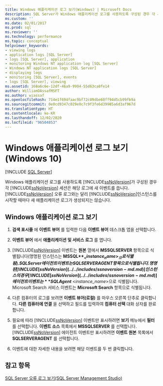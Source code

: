 ```yaml
---
title: Windows 애플리케이션 로그 보기(Windows) | Microsoft Docs
description: SQL Server가 Windows 애플리케이션 로그를 사용하도록 구성된 경우 각 세션은 해당 로그에 이벤트를 씁니다. Windows 애플리케이션 로그를 보는 방법을 알아봅니다.
ms.custom: ''
ms.date: 02/01/2017
ms.prod: sql
ms.reviewer: ''
ms.technology: performance
ms.topic: conceptual
helpviewer_keywords:
- viewing logs
- application logs [SQL Server]
- logs [SQL Server], application
- monitoring Windows NT application log [SQL Server]
- Windows NT application logs [SQL Server]
- displaying logs
- monitoring [SQL Server], events
- logs [SQL Server], viewing
ms.assetid: 168a6c6e-12df-46a9-9904-55d63ca8fe14
author: WilliamDAssafMSFT
ms.author: wiassaf
ms.openlocfilehash: 714e1f694faac9bf72c09dbe60ff94d5cb99fb9a
ms.sourcegitcommit: 0e0cd9347c029e0c7c9f3fe6d39985a6d3af967d
ms.translationtype: HT
ms.contentlocale: ko-KR
ms.lasthandoff: 12/02/2020
ms.locfileid: "96504853"
---
```

# <a name="view-the-windows-application-log-windows-10"></a>Windows 애플리케이션 로그 보기(Windows 10)
 [!INCLUDE [SQL Server](../../includes/applies-to-version/sqlserver.md)]

  Windows 애플리케이션 로그를 사용하도록 [!INCLUDE[ssNoVersion](../../includes/ssnoversion-md.md)]가 구성된 경우 각 [!INCLUDE[ssNoVersion](../../includes/ssnoversion-md.md)] 세션은 해당 로그에 새 이벤트를 씁니다. [!INCLUDE[ssNoVersion](../../includes/ssnoversion-md.md)] 오류 로그와는 달리 [!INCLUDE[ssNoVersion](../../includes/ssnoversion-md.md)]인스턴스를 시작할 때마다 새 애플리케이션 로그가 생성되지는 않습니다.  
  
## <a name="view-the-windows-application-log"></a>Windows 애플리케이션 로그 보기  
  
1. **검색 표시줄** 에 **이벤트 뷰어** 를 입력한 다음 **이벤트 뷰어** 데스크톱 앱을 선택합니다.
  
2. **이벤트 뷰어** 에서 **애플리케이션 및 서비스 로그** 를 엽니다.

3. [!INCLUDE[ssNoVersion](../../includes/ssnoversion-md.md)] 이벤트는 **원본** 열에서 **MSSQLSERVER** 항목으로 식별됩니다(명명된 인스턴스는 **MSSQL$** _<instance_name>_ 으로 식별됨). SQL Server 에이전트 이벤트는 SQLSERVERAGENT 항목으로 식별됩니다. 명명된 [!INCLUDE[ssNoVersion](../../includes/ssnoversion-md.md)] 인스턴스의 경우 [!INCLUDE[ssNoVersion](../../includes/ssnoversion-md.md)] 에이전트 이벤트는 **SQLAgent$** \<*instance_name*>으로 식별됩니다. Microsoft Search 서비스 이벤트는 **Microsoft Search** 항목으로 식별됩니다.  
  
4. 다른 컴퓨터의 로그를 보려면 **이벤트 뷰어(로컬)** 를 마우스 오른쪽 단추로 클릭합니다. **다른 컴퓨터에 연결** 을 선택하고 필드를 입력하여 **컴퓨터 선택** 대화 상자를 완료합니다.  
  
5. 필요에 따라 [!INCLUDE[ssNoVersion](../../includes/ssnoversion-md.md)] 이벤트만 표시하려면 **보기** 메뉴에서 **필터** 를 선택합니다. **이벤트 소스** 목록에서 **MSSQLSERVER** 를 선택합니다. [!INCLUDE[ssNoVersion](../../includes/ssnoversion-md.md)] 에이전트 이벤트만 표시하려면 **이벤트 원본** 목록에서 **SQLSERVERAGENT** 를 선택합니다.  
  
6. 이벤트에 대한 자세한 내용을 보려면 해당 이벤트를 두 번 클릭합니다.  
  
## <a name="see-also"></a>참고 항목  
 [SQL Server 오류 로그 보기&#40;SQL Server Management Studio&#41;](../../relational-databases/performance/view-the-sql-server-error-log-sql-server-management-studio.md)  
  
  
